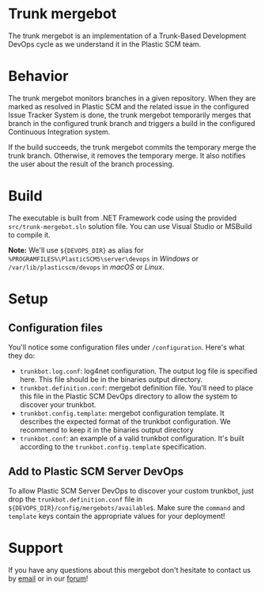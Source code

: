 # Trunk mergebot

The trunk mergebot is an implementation of a Trunk-Based Development DevOps cycle
as we understand it in the Plastic SCM team.

# Behavior
The trunk mergebot monitors branches in a given repository. When they are marked as 
resolved in Plastic SCM and the related issue in the configured Issue Tracker
System is done, the trunk mergebot temporarily merges that branch in the configured
trunk branch and triggers a build in the configured Continuous Integration system.

If the build succeeds, the trunk mergebot commits the temporary merge the trunk branch.
Otherwise, it removes the temporary merge. It also notifies the user about the result
of the branch processing.

# Build
The executable is built from .NET Framework code using the provided `src/trunk-mergebot.sln`
solution file. You can use Visual Studio or MSBuild to compile it.

**Note:** We'll use `${DEVOPS_DIR}` as alias for `%PROGRAMFILES%\PlasticSCM5\server\devops`
in *Windows* or `/var/lib/plasticscm/devops` in *macOS* or *Linux*.

# Setup

## Configuration files
You'll notice some configuration files under `/configuration`. Here's what they do:
* `trunkbot.log.conf`: log4net configuration. The output log file is specified here. This file should be in the binaries output directory.
* `trunkbot.definition.conf`: mergebot definition file. You'll need to place this file in the Plastic SCM DevOps directory to allow the system to discover your trunkbot.
* `trunkbot.config.template`: mergebot configuration template. It describes the expected format of the trunkbot configuration. We recommend to keep it in the binaries output directory
* `trunkbot.conf`: an example of a valid trunkbot configuration. It's built according to the `trunkbot.config.template` specification.

## Add to Plastic SCM Server DevOps
To allow Plastic SCM Server DevOps to discover your custom trunkbot, just drop 
the `trunkbot.definition.conf` file in `${DEVOPS_DIR}/config/mergebots/available$`.
Make sure the `command` and `template` keys contain the appropriate values for
your deployment!

# Support
If you have any questions about this mergebot don't hesitate to contact us by
[email](support@codicesoftware.com) or in our [forum](http://www.plasticscm.net)!